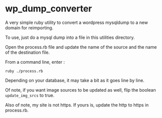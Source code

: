 # wp_dump_converter
A very simple ruby utility to convert a wordpress mysqldump to a new domain for reimporting.

To use, just do a mysql dump into a file in this utilities directory.  

Open the process.rb file and update the name of the source and the name of the destination file. 

From a command line, enter :

```ruby ./process.rb```

Depending on your database, it may take a bit as it goes line by line. 

Of note, if you want image sources to be updated as well, flip the boolean ```update_img_srcs``` to true.

Also of note, my site is not https. If yours is, update the http to https in process.rb.   
